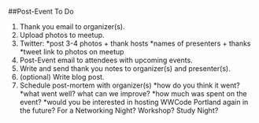##Post-Event To Do

1. Thank you email to organizer(s).
2. Upload photos to meetup.
3. Twitter: 
  *post 3-4 photos + thank hosts
  *names of presenters + thanks
  *tweet link to photos on meetup
4. Post-Event email to attendees with upcoming events.  
5. Write and send thank you notes to organizer(s) and presenter(s).
6. (optional) Write blog post.
7. Schedule post-mortem with organizer(s)
  *how do you think it went?
  *what went well? what can we improve?
  *how much was spent on the event?
  *would you be interested in hosting WWCode Portland again in the future? For a Networking Night? Workshop? Study Night?
